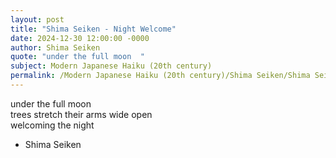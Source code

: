 ```yaml
---
layout: post
title: "Shima Seiken - Night Welcome"
date: 2024-12-30 12:00:00 -0000
author: Shima Seiken
quote: "under the full moon  "
subject: Modern Japanese Haiku (20th century)
permalink: /Modern Japanese Haiku (20th century)/Shima Seiken/Shima Seiken - Night Welcome
---
```


under the full moon  
trees stretch their arms wide open  
welcoming the night  



- Shima Seiken
